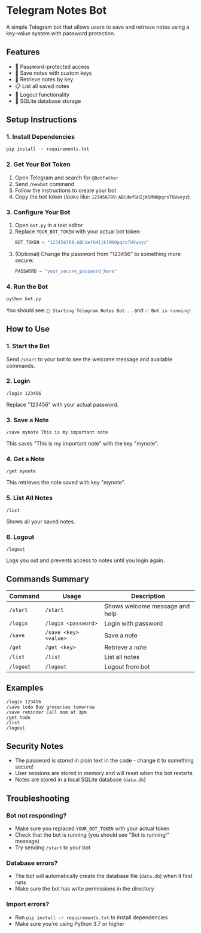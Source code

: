 # Telegram Notes Bot

A simple Telegram bot that allows users to save and retrieve notes using a key-value system with password protection.

## Features

- 🔐 Password-protected access
- 💾 Save notes with custom keys
- 📖 Retrieve notes by key
- 📋 List all saved notes
- 🚪 Logout functionality
- 💾 SQLite database storage

## Setup Instructions

### 1. Install Dependencies

```bash
pip install -r requirements.txt
```

### 2. Get Your Bot Token

1. Open Telegram and search for `@BotFather`
2. Send `/newbot` command
3. Follow the instructions to create your bot
4. Copy the bot token (looks like: `123456789:ABCdefGHIjklMNOpqrsTUVwxyz`)

### 3. Configure Your Bot

1. Open `bot.py` in a text editor
2. Replace `YOUR_BOT_TOKEN` with your actual bot token:
   ```python
   BOT_TOKEN = "123456789:ABCdefGHIjklMNOpqrsTUVwxyz"
   ```
3. (Optional) Change the password from "123456" to something more secure:
   ```python
   PASSWORD = "your_secure_password_here"
   ```

### 4. Run the Bot

```bash
python bot.py
```

You should see: `🤖 Starting Telegram Notes Bot...` and `✅ Bot is running!`

## How to Use

### 1. Start the Bot
Send `/start` to your bot to see the welcome message and available commands.

### 2. Login
```
/login 123456
```
Replace "123456" with your actual password.

### 3. Save a Note
```
/save mynote This is my important note
```
This saves "This is my important note" with the key "mynote".

### 4. Get a Note
```
/get mynote
```
This retrieves the note saved with key "mynote".

### 5. List All Notes
```
/list
```
Shows all your saved notes.

### 6. Logout
```
/logout
```
Logs you out and prevents access to notes until you login again.

## Commands Summary

| Command | Usage | Description |
|---------|-------|-------------|
| `/start` | `/start` | Shows welcome message and help |
| `/login` | `/login <password>` | Login with password |
| `/save` | `/save <key> <value>` | Save a note |
| `/get` | `/get <key>` | Retrieve a note |
| `/list` | `/list` | List all notes |
| `/logout` | `/logout` | Logout from bot |

## Examples

```
/login 123456
/save todo Buy groceries tomorrow
/save reminder Call mom at 3pm
/get todo
/list
/logout
```

## Security Notes

- The password is stored in plain text in the code - change it to something secure!
- User sessions are stored in memory and will reset when the bot restarts
- Notes are stored in a local SQLite database (`data.db`)

## Troubleshooting

### Bot not responding?
- Make sure you replaced `YOUR_BOT_TOKEN` with your actual token
- Check that the bot is running (you should see "Bot is running!" message)
- Try sending `/start` to your bot

### Database errors?
- The bot will automatically create the database file (`data.db`) when it first runs
- Make sure the bot has write permissions in the directory

### Import errors?
- Run `pip install -r requirements.txt` to install dependencies
- Make sure you're using Python 3.7 or higher 